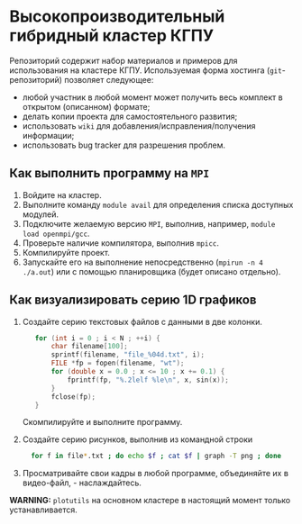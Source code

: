 Высокопроизводительный гибридный кластер КГПУ
=============================================

Репозиторий содержит набор материалов и примеров для использования на кластере КГПУ. Используемая форма хостинга
(`git`-репозиторий) позволяет следующее:
  * любой участник в любой момент может получить весь комплект в открытом (описанном) формате;
  * делать копии проекта для самостоятельного развития;
  * использовать `wiki` для добавления/исправления/получения информации;
  * использовать bug tracker для разрешения проблем.

Как выполнить программу на `MPI`
--------------------------------

1. Войдите на кластер.
2. Выполните команду `module avail` для определения списка доступных модулей.
3. Подключите желаемую версию `MPI`, выполнив, например, `module load openmpi/gcc`.
4. Проверьте наличие компилятора, выполнив `mpicc`.
5. Компилируйте проект.
6. Запускайте его на выполнение непосредственно (`mpirun -n 4 ./a.out`) или с помощью 
   планировщика (будет описано отдельно).

Как визуализировать серию 1D графиков
-------------------------------------

1. Создайте серию текстовых файлов с данными в две колонки.

      ```c
         for (int i = 0 ; i < N ; ++i) {
             char filename[100];
             sprintf(filename, "file_%04d.txt", i);
             FILE *fp = fopen(filename, "wt");
             for (double x = 0.0 ; x <= 10 ; x += 0.1) {
                 fprintf(fp, "%.2lelf %le\n", x, sin(x));
             }
             fclose(fp);
         }
      ```

    Скомпилируйте и выполните программу.

2. Создайте серию рисунков, выполнив из командной строки

      ```bash
        for f in file*.txt ; do echo $f ; cat $f | graph -T png ; done
      ```

3. Просматривайте свои кадры в любой программе, объединяйте их в видео-файл, - наслаждайтесь.

**WARNING:** `plotutils` на основном кластере в настоящий момент только устанавливается.
